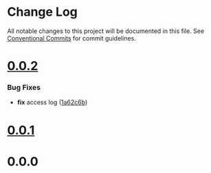 # Change Log

All notable changes to this project will be documented in this file.
See [Conventional Commits](https://conventionalcommits.org) for commit guidelines.



# [0.0.2](https://github.com/querycap/goproxy/compare/v0.0.1...v0.0.2)

### Bug Fixes

* **fix** access log ([1a62c6b](https://github.com/querycap/goproxy/commit/1a62c6bc6b452239eb268063a8b138a2d0939c8f))



# [0.0.1](https://github.com/querycap/goproxy/compare/v0.0.0...v0.0.1)



# 0.0.0
